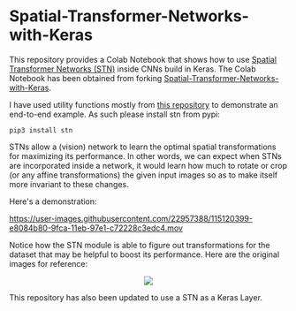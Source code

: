 # Spatial-Transformer-Networks-with-Keras

This repository provides a Colab Notebook that shows how to use [Spatial Transformer Networks (STN)](https://arxiv.org/abs/1506.02025) inside CNNs build in Keras.
The Colab Notebook has been obtained from forking [Spatial-Transformer-Networks-with-Keras](https://github.com/sayakpaul/Spatial-Transformer-Networks-with-Keras).

I have used utility functions mostly from [this repository](https://github.com/kevinzakka/spatial-transformer-network) to demonstrate an end-to-end example.
As such please install stn from pypi:
```
pip3 install stn
```

STNs allow a (vision) network to learn the optimal spatial transformations for maximizing its performance. In other words, we can expect when STNs are incorporated inside a network, it would learn how much to rotate or crop (or any affine transformations) the given input images so as to make itself more invariant to these changes.

Here's a demonstration:

https://user-images.githubusercontent.com/22957388/115120399-e8084b80-9fca-11eb-97e1-c72228c3edc4.mov

Notice how the STN module is able to figure out transformations for the dataset that may be helpful to boost its performance. Here are the original images for reference:

<div align="center">
<img src="https://i.ibb.co/1bQys44/image.png"></img>
</div>

This repository has also been updated to use a STN as a Keras Layer.
